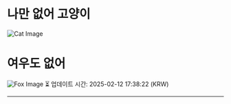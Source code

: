 
# 나만 없어 고양이

![Cat Image](https://cdn2.thecatapi.com/images/e62.jpg)

# 여우도 없어
![Fox Image](https://randomfox.ca/images/50.jpg)
⏳ 업데이트 시간: 2025-02-12 17:38:22 (KRW)

---
